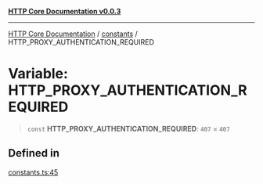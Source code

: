 [**HTTP Core Documentation v0.0.3**](../../README.md)

***

[HTTP Core Documentation](../../modules.md) / [constants](../README.md) / HTTP\_PROXY\_AUTHENTICATION\_REQUIRED

# Variable: HTTP\_PROXY\_AUTHENTICATION\_REQUIRED

> `const` **HTTP\_PROXY\_AUTHENTICATION\_REQUIRED**: `407` = `407`

## Defined in

[constants.ts:45](https://github.com/stonemjs/http-core/blob/33a82b77e98ade423889148c13f25ccd40b75c8a/src/constants.ts#L45)
